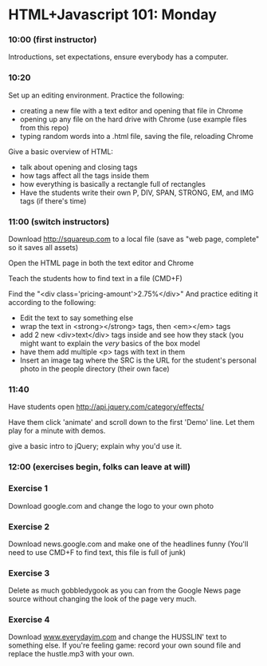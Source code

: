 # HTML+Javascript 101: Monday

### 10:00 (first instructor)

Introductions, set expectations, ensure everybody has a computer.

### 10:20

Set up an editing environment. Practice the following:

* creating a new file with a text editor and opening that file in Chrome
* opening up any file on the hard drive with Chrome (use example files from
  this repo)
* typing random words into a .html file, saving the file, reloading Chrome

Give a basic overview of HTML:

* talk about opening and closing tags
* how tags affect all the tags inside them
* how everything is basically a rectangle full of rectangles
* Have the students write their own P, DIV, SPAN, STRONG, EM, and IMG tags (if
  there's time)

### 11:00 (switch instructors)

Download http://squareup.com to a local file (save as "web page,
complete" so it saves all assets)

Open the HTML page in both the text editor and Chrome

Teach the students how to find text in a file (CMD+F)

Find the "&lt;div class='pricing-amount'&gt;2.75%&lt;/div&gt;" And practice editing
it according to the following:

* Edit the text to say something else
* wrap the text in &lt;strong&gt;&lt;/strong&gt; tags, then &lt;em&gt;&lt;/em&gt; tags
* add 2 new &lt;div&gt;text&lt;/div&gt; tags inside and see how they stack (you might want to explain the _very_ basics of the box model
* have them add multiple &lt;p&gt; tags with text in them
* Insert an image tag where the SRC is the URL for the student's
  personal photo in the people directory (their own face)


### 11:40

Have students open http://api.jquery.com/category/effects/

Have them click 'animate' and scroll down to the first 'Demo' line. Let
them play for a minute with demos.

give a basic intro to jQuery; explain why you'd use it.

### 12:00 (exercises begin, folks can leave at will)

### Exercise 1
Download google.com and change the logo to your own photo
### Exercise 2
Download news.google.com and make one of the headlines funny
(You'll need to use CMD+F to find text, this file is full of junk)
### Exercise 3
Delete as much gobbledygook as you can from the Google News page source
without changing the look of the page very much.
### Exercise 4
Download www.everydayim.com and change the HUSSLIN' text to something else. If
you're feeling game: record your own sound file and replace the
hustle.mp3 with your own.

